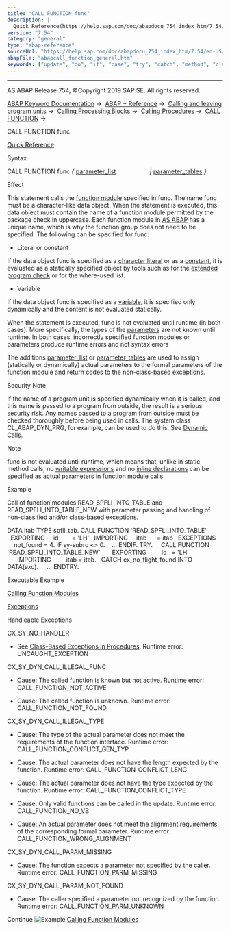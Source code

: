 ```yaml
---
title: "CALL FUNCTION func"
description: |
  Quick Reference(https://help.sap.com/doc/abapdocu_754_index_htm/7.54/en-US/abapcall_function_shortref.htm) Syntax CALL FUNCTION func  parameter_list(https://help.sap.com/doc/abapdocu_754_index_htm/7.54/en-US/abapcall_function_parameter.htm)  parameter_tables(https://help.sap.com/doc/ab
version: "7.54"
category: "general"
type: "abap-reference"
sourceUrl: "https://help.sap.com/doc/abapdocu_754_index_htm/7.54/en-US/abapcall_function_general.htm"
abapFile: "abapcall_function_general.htm"
keywords: ["update", "do", "if", "case", "try", "catch", "method", "class", "data", "types", "abapcall", "function", "general"]
---
```


* * *

AS ABAP Release 754, ©Copyright 2019 SAP SE. All rights reserved.

[ABAP Keyword Documentation](https://help.sap.com/doc/abapdocu_754_index_htm/7.54/en-US/abenabap.htm) →  [ABAP − Reference](https://help.sap.com/doc/abapdocu_754_index_htm/7.54/en-US/abenabap_reference.htm) →  [Calling and leaving program units](https://help.sap.com/doc/abapdocu_754_index_htm/7.54/en-US/abenabap_execution.htm) →  [Calling Processing Blocks](https://help.sap.com/doc/abapdocu_754_index_htm/7.54/en-US/abencall_processing_blocks.htm) →  [Calling Procedures](https://help.sap.com/doc/abapdocu_754_index_htm/7.54/en-US/abencall_procedures.htm) →  [CALL FUNCTION](https://help.sap.com/doc/abapdocu_754_index_htm/7.54/en-US/abapcall_function.htm) → 

CALL FUNCTION func

[Quick Reference](https://help.sap.com/doc/abapdocu_754_index_htm/7.54/en-US/abapcall_function_shortref.htm)

Syntax

CALL FUNCTION func *{* [parameter\_list](https://help.sap.com/doc/abapdocu_754_index_htm/7.54/en-US/abapcall_function_parameter.htm)
                   *|* [parameter\_tables](https://help.sap.com/doc/abapdocu_754_index_htm/7.54/en-US/abapcall_function_dynamic.htm) *}*.

Effect

This statement calls the [function module](https://help.sap.com/doc/abapdocu_754_index_htm/7.54/en-US/abenfunction_module_glosry.htm "Glossary Entry") specified in func. The name func must be a character-like data object. When the statement is executed, this data object must contain the name of a function module permitted by the package check in uppercase. Each function module in [AS ABAP](https://help.sap.com/doc/abapdocu_754_index_htm/7.54/en-US/abensap_nw_abap_glosry.htm "Glossary Entry") has a unique name, which is why the function group does not need to be specified. The following can be specified for func:

-   Literal or constant
    

If the data object func is specified as a [character literal](https://help.sap.com/doc/abapdocu_754_index_htm/7.54/en-US/abentext_literal_glosry.htm "Glossary Entry") or as a [constant](https://help.sap.com/doc/abapdocu_754_index_htm/7.54/en-US/abenconstant_glosry.htm "Glossary Entry"), it is evaluated as a statically specified object by tools such as for the [extended program check](https://help.sap.com/doc/abapdocu_754_index_htm/7.54/en-US/abenextended_program_check_glosry.htm "Glossary Entry") or for the where-used list.

-   Variable
    

If the data object func is specified as a [variable](https://help.sap.com/doc/abapdocu_754_index_htm/7.54/en-US/abenvariable_glosry.htm "Glossary Entry"), it is specified only dynamically and the content is not evaluated statically.

When the statement is executed, func is not evaluated until runtime (in both cases). More specifically, the types of the [parameters](https://help.sap.com/doc/abapdocu_754_index_htm/7.54/en-US/abapcall_function_parameter.htm) are not known until runtime. In both cases, incorrectly specified function modules or parameters produce runtime errors and not syntax errors

The additions [parameter\_list](https://help.sap.com/doc/abapdocu_754_index_htm/7.54/en-US/abapcall_function_parameter.htm) or [parameter\_tables](https://help.sap.com/doc/abapdocu_754_index_htm/7.54/en-US/abapcall_function_dynamic.htm) are used to assign (statically or dynamically) actual parameters to the formal parameters of the function module and return codes to the non-class-based exceptions.

Security Note

If the name of a program unit is specified dynamically when it is called, and this name is passed to a program from outside, the result is a serious security risk. Any names passed to a program from outside must be checked thoroughly before being used in calls. The system class CL\_ABAP\_DYN\_PRG, for example, can be used to do this. See [Dynamic Calls](https://help.sap.com/doc/abapdocu_754_index_htm/7.54/en-US/abendyn_call_scrty.htm).

Note

func is not evaluated until runtime, which means that, unlike in static method calls, no [writable expressions](https://help.sap.com/doc/abapdocu_754_index_htm/7.54/en-US/abenwritable_expression_glosry.htm "Glossary Entry") and no [inline declarations](https://help.sap.com/doc/abapdocu_754_index_htm/7.54/en-US/abeninline_declaration_glosry.htm "Glossary Entry") can be specified as actual parameters in function module calls.

Example

Call of function modules READ\_SPFLI\_INTO\_TABLE and READ\_SPFLI\_INTO\_TABLE\_NEW with parameter passing and handling of non-classified and/or class-based exceptions.

DATA itab TYPE spfli\_tab.
CALL FUNCTION 'READ\_SPFLI\_INTO\_TABLE'
  EXPORTING
    id        = 'LH'
  IMPORTING
    itab      = itab
  EXCEPTIONS
    not\_found = 4.
IF sy-subrc <> 0.
   ...
ENDIF.
TRY.
    CALL FUNCTION 'READ\_SPFLI\_INTO\_TABLE\_NEW'
      EXPORTING
        id   = 'LH'
      IMPORTING
        itab = itab.
  CATCH cx\_no\_flight\_found INTO DATA(exc).
    ...
ENDTRY.

Executable Example

[Calling Function Modules](https://help.sap.com/doc/abapdocu_754_index_htm/7.54/en-US/abencall_function_abexa.htm)

[Exceptions](https://help.sap.com/doc/abapdocu_754_index_htm/7.54/en-US/abenabap_language_exceptions.htm)

Handleable Exceptions

CX\_SY\_NO\_HANDLER

-   See [Class-Based Exceptions in Procedures](https://help.sap.com/doc/abapdocu_754_index_htm/7.54/en-US/abenexceptions_procedures.htm).
    Runtime error: UNCAUGHT\_EXCEPTION
    

CX\_SY\_DYN\_CALL\_ILLEGAL\_FUNC

-   Cause: The called function is known but not active.
    Runtime error: CALL\_FUNCTION\_NOT\_ACTIVE
    
-   Cause: The called function is unknown.
    Runtime error: CALL\_FUNCTION\_NOT\_FOUND
    

CX\_SY\_DYN\_CALL\_ILLEGAL\_TYPE

-   Cause: The type of the actual parameter does not meet the requirements of the function interface.
    Runtime error: CALL\_FUNCTION\_CONFLICT\_GEN\_TYP
    
-   Cause: The actual parameter does not have the length expected by the function.
    Runtime error: CALL\_FUNCTION\_CONFLICT\_LENG
    
-   Cause: The actual parameter does not have the type expected by the function.
    Runtime error: CALL\_FUNCTION\_CONFLICT\_TYPE
    
-   Cause: Only valid functions can be called in the update.
    Runtime error: CALL\_FUNCTION\_NO\_VB
    
-   Cause: An actual parameter does not meet the alignment requirements of the corresponding formal parameter.
    Runtime error: CALL\_FUNCTION\_WRONG\_ALIGNMENT
    

CX\_SY\_DYN\_CALL\_PARAM\_MISSING

-   Cause: The function expects a parameter not specified by the caller.
    Runtime error: CALL\_FUNCTION\_PARM\_MISSING
    

CX\_SY\_DYN\_CALL\_PARAM\_NOT\_FOUND

-   Cause: The caller specified a parameter not recognized by the function.
    Runtime error: CALL\_FUNCTION\_PARM\_UNKNOWN
    

Continue
![Example](exa.gif "Example") [Calling Function Modules](https://help.sap.com/doc/abapdocu_754_index_htm/7.54/en-US/abencall_function_abexa.htm)